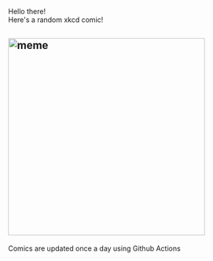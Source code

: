 Hello there! <br>Here's a random xkcd comic!<br>
## <img src="https://imgs.xkcd.com/comics/arachnoneurology.png" alt="meme" width="400"/><br>
Comics are updated once a day using Github Actions